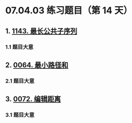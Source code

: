 # 07.04.03 练习题目（第 14 天）

## 1. [1143. 最长公共子序列](https://leetcode.cn/problems/longest-common-subsequence/)

### 1.1 题目大意



## 2. [0064. 最小路径和](https://leetcode.cn/problems/minimum-path-sum/)

### 2.1 题目大意



## 3. [0072. 编辑距离](https://leetcode.cn/problems/edit-distance/)

### 3.1 题目大意

